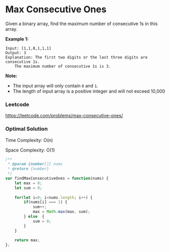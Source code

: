 # Max Consecutive Ones

Given a binary array, find the maximum number of consecutive 1s in this array.

**Example 1:**

```
Input: [1,1,0,1,1,1]
Output: 3
Explanation: The first two digits or the last three digits are consecutive 1s.
    The maximum number of consecutive 1s is 3.
```



**Note:**

- The input array will only contain `0` and `1`.
- The length of input array is a positive integer and will not exceed 10,000



### Leetcode

https://leetcode.com/problems/max-consecutive-ones/



### Optimal Solution

Time Complexity: O(n)

Space Complexity: O(1)

```js
/**
 * @param {number[]} nums
 * @return {number}
 */
var findMaxConsecutiveOnes = function(nums) {
    let max = 0;
    let sum = 0;
    
    for(let i=0; i<nums.length; i++) {
        if(nums[i] === 1) {
            sum++;
            max = Math.max(max, sum);
        } else  {
            sum = 0;
        }
    }
    
    return max;
};
```
